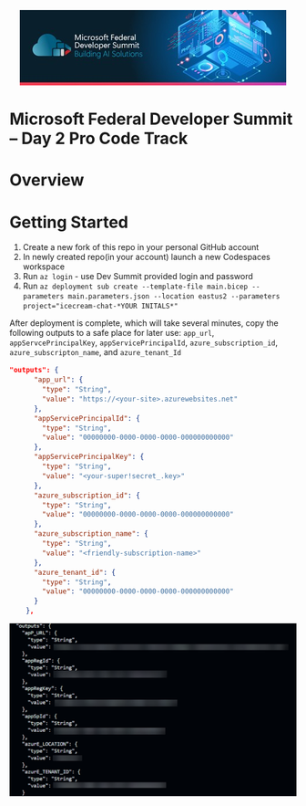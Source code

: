<p align="center">
  <img src="/Images/FedDevSummitBanner.jpg?raw=true" />
</p>

# Microsoft Federal Developer Summit – Day 2 Pro Code Track

# Overview

# Getting Started

1. Create a new fork of this repo in your personal GitHub account
2. In newly created repo(in your account) launch a new Codespaces workspace
3. Run `az login` - use Dev Summit provided login and password
4. Run `az deployment sub create --template-file main.bicep --parameters main.parameters.json --location eastus2 --parameters project="icecream-chat-*YOUR INITALS*"`

After deployment is complete, which will take several minutes, copy the following outputs to a safe place for later use:
`app_url`, `appServcePrincipalKey`, `appServicePrincipalId`, `azure_subscription_id`, `azure_subscripton_name`, and `azure_tenant_Id`
```json
"outputs": {
      "app_url": {
        "type": "String",
        "value": "https://<your-site>.azurewebsites.net"
      },
      "appServicePrincipalId": {
        "type": "String",
        "value": "00000000-0000-0000-0000-000000000000"
      },
      "appServicePrincipalKey": {
        "type": "String",
        "value": "<your-super!secret_.key>"
      },
      "azure_subscription_id": {
        "type": "String",
        "value": "00000000-0000-0000-0000-000000000000"
      },
      "azure_subscription_name": {
        "type": "String",
        "value": "<friendly-subscription-name>"
      },
      "azure_tenant_id": {
        "type": "String",
        "value": "00000000-0000-0000-0000-000000000000"
      }
    },
```

<img src="/Images/azdoutput.png?raw=true" />
